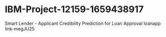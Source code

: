 # IBM-Project-12159-1659438917
Smart Lender - Applicant Credibility Prediction for Loan Approval
loanapp link-megJU25
